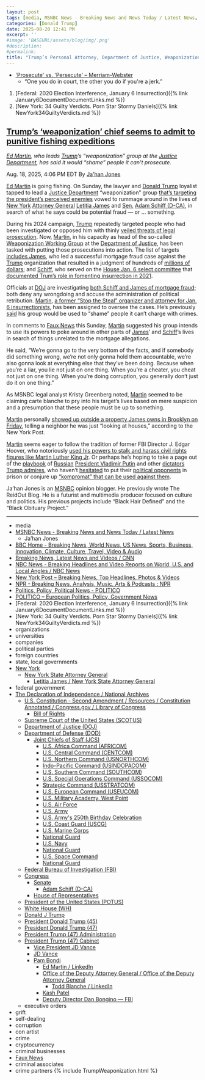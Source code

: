```yaml
---
layout: post
tags: [media, MSNBC News - Breaking News and News Today / Latest News, Ja’han Jones, BBC Home - Breaking News World News US News Sports Business Innovation Climate Culture Travel Video & Audio, Breaking News Latest News and Videos / CNN, NBC News - Breaking Headlines and Video Reports on World U.S. and Local Angles / NBC News, New York Post – Breaking News Top Headlines Photos & Videos, NPR - Breaking News Analysis Music Arts & Podcasts – NPR, Politics Policy Political News - POLITICO, POLITICO – European Politics Policy Government News, Federal – 2020 Election Interference January 6 Insurrection, New York – 34 Guilty Verdicts. Porn Star Stormy Daniels, organizations, universities, companies, political parties, foreign countries, state local governments, New York, New York State Attorney General, Letitia James / New York State Attorney General, federal government, The Declaration of Independence / National Archives, U.S. Constitution - Second Amendment / Resources / Constitution Annotated / Congress.gov / Library of Congress, Bill of Rights, Supreme Court of the United States (SCOTUS), Department of Justice (DOJ), Department of Defense (DOD), Joint Chiefs of Staff (JCS), U.S. Africa Command (AFRICOM), U.S. Central Command (CENTCOM), U.S. Northern Command (USNORTHCOM), Indo-Pacific Command (USINDOPACOM), U.S. Southern Command (SOUTHCOM), U.S. Special Operations Command (USSOCOM), Strategic Command (USSTRATCOM), U.S. European Command (USEUCOM), U.S. Military Academy West Point, U.S. Air Force, U.S. Army, U.S. Army’s 250th Birthday Celebration, U.S. Coast Guard (USCG), U.S. Marine Corps, National Guard, U.S. Navy, National Guard, U.S. Space Command, National Guard, Federal Bureau of Investigation (FBI), Congress, Senate, Adam Schiff (D-CA), House of Representatives, President of the United States (POTUS), White House (WH), Donald J Trump, President Donald Trump (45), President Donald Trump (47), President Trump (47) Administration, President Trump (47) Cabinet, Vice President JD Vance, JD Vance, Pam Bondi, Ed Martin / LinkedIn, Office of the Deputy Attorney General / Office of the Deputy Attorney General, Todd Blanche / LinkedIn, Kash Patel, Deputy Director Dan Bongino — FBI, executive orders, grift, self-dealing, corruption, con artist, crime, cryptocurrency, criminal businesses, Faux News, criminal associates, crime partners]
categories: [Donald Trump]
date: 2025-08-20 12:41 PM
excerpt: ''
#image: 'BASEURL/assets/blog/img/.png'
#description:
#permalink:
title: "Trump’s Personal Attorney, Department of Justice, Weaponization Working Group On a Snipe Hunt To Persecute His Perceived Enemies"
---
```


- ['Prosecute' vs. 'Persecute' – Merriam-Webster](https://www.merriam-webster.com/grammar/prosecuted-vs-persecuted-usage)
    - “One you do in court, the other you do if you're a jerk.”


1. [Federal: 2020 Election Interference, January 6 Insurrection]({% link January6DocumentDocumentLinks.md %})
2. [New York: 34 Guilty Verdicts. Porn Star Stormy Daniels]({% link NewYork34GuiltyVerdicts.md %})

## [Trump’s ‘weaponization’ chief seems to admit to punitive fishing expeditions](https://www.msnbc.com/top-stories/latest/trump-weaponization-law-enforcement-letitia-james-adam-schiff-rcna225635)

*[Ed Martin](https://www.linkedin.com/in/edmartinjr/), who leads [Trump](https://www.donaldjtrump.com/)’s “weaponization” group at the [Justice Department](https://www.justice.gov/), has said it would “shame” people it can’t prosecute.*

Aug. 18, 2025, 4:06 PM EDT
By [Ja'han Jones](https://www.msnbc.com/author/jahan-jones-ncpn371241)

[Ed Martin](https://www.linkedin.com/in/edmartinjr/) is going fishing. On Sunday, the lawyer and [Donald Trump](https://www.donaldjtrump.com/) loyalist tapped to lead a [Justice Department](https://www.justice.gov/) “weaponization” group [that’s targeting the president’s perceived enemies](https://www.cnn.com/2025/05/28/politics/ed-martin-justice-department) vowed to rummage around in the lives of [New York](https://www.ny.gov/) [Attorney General](https://ag.ny.gov/) [Letitia James](https://ag.ny.gov/about/meet-letitia-james) and [Sen.](https://www.senate.gov/) [Adam Schiff (D-CA)](https://www.schiff.senate.gov/), in search of what he says could be potential fraud — or ... something.

During his 2024 campaign, [Trump](https://www.donaldjtrump.com/) repeatedly targeted people who had been investigated or opposed him with thinly [veiled threats of legal prosecution](https://www.politico.com/news/2024/11/06/trump-retribution-enemy-list-00187725). Now, [Martin](https://www.linkedin.com/in/edmartinjr/), in his capacity as head of the so-called [Weaponization Working Group](https://www.nbcnews.com/politics/justice-department/doj-weaponization-group-will-shame-individuals-cant-charge-crimes-new-rcna206553) at the [Department of Justice](https://www.justice.gov/), has been tasked with putting those prosecutions into action. The list of targets [includes James](https://www.msnbc.com/opinion/msnbc-opinion/donald-trump-letitia-james-subpoenas-rcna224310), who led a successful mortgage fraud case against the [Trump](https://www.donaldjtrump.com/) organization that resulted in a judgment of hundreds of [millions of dollars](https://www.msnbc.com/rachel-maddow-show/maddowblog/trump-lawyers-hoping-make-fraud-case-go-away-make-weak-new-pitch-rcna182057); and [Schiff](https://www.schiff.senate.gov/), who served on the [House Jan. 6 select committee](https://www.msnbc.com/opinion/msnbc-opinion/jan-6-committee-trump-capitol-attack-history-liz-cheney-rcna186138) that [documented Trum’s role in fomenting insurrection in 2021](https://www.nbcnews.com/politics/congress/takeaways-jan-6-hearing-trump-raged-riot-unfolded-unfazed-violence-rcna35552).

Officials at [DOJ](https://www.justice.gov/) are investigating [both Schiff and James of mortgage fraud;](https://www.nbcnews.com/politics/justice-department/doj-opens-investigation-new-york-ags-office-brought-fraud-case-trump-rcna223731) both deny any wrongdoing and accuse the administration of political retribution. [Martin](https://www.linkedin.com/in/edmartinjr/), [a former “Stop the Steal” organizer and attorney for Jan. 6 insurrectionists](https://www.nbcnews.com/politics/justice-department/ed-martin-advocate-jan-6-defendants-interim-chief-us-attorney-dc-rcna188446), has been assigned to oversee the cases. He’s previously [said](https://www.nbcnews.com/politics/justice-department/doj-weaponization-group-will-shame-individuals-cant-charge-crimes-new-rcna206553) his group would be used to “shame” people it can’t charge with crimes.

In comments to [Faux News](https://www.foxnews.com/) this Sunday, [Martin](https://www.linkedin.com/in/edmartinjr/) suggested his group intends to use its powers to poke around in other parts of [James](https://ag.ny.gov/about/meet-letitia-james)’ and [Schiff](https://www.schiff.senate.gov/)’s lives in search of things unrelated to the mortgage allegations.

He said, “We’re gonna go to the very bottom of the facts, and if somebody did something wrong, we’re not only gonna hold them accountable, we’re also gonna look at everything else that they’ve been doing. Because when you’re a liar, you lie not just on one thing. When you’re a cheater, you cheat not just on one thing. When you’re doing corruption, you generally don’t just do it on one thing.”

As MSNBC legal analyst Kristy Greenberg noted, [Martin](https://www.linkedin.com/in/edmartinjr/) seemed to be claiming carte blanche to pry into his target’s lives based on mere suspicion and a presumption that these people must be up to something.

[Martin](https://www.linkedin.com/in/edmartinjr/) personally [showed up outside a property James owns in Brooklyn on Friday](https://nypost.com/2025/08/15/us-news/special-attorney-ed-martin-checks-out-tish-james-mortgage-fraud-home/), telling a neighbor he was just “looking at houses,” according to the New York Post.

[Martin](https://www.linkedin.com/in/edmartinjr/) seems eager to follow the tradition of former FBI Director J. Edgar Hoover, who notoriously [used his powers to stalk and harass civil rights figures like Martin Luther King Jr](https://www.npr.org/2021/01/18/956741992/documentary-exposes-how-the-fbi-tried-to-destroy-mlk-with-wiretaps-blackmail). Or perhaps he’s hoping to take a page out of the [playbook](https://www.politico.eu/article/viktor-orban-vows-crackdown-shadow-army-political-opponents/) of [Russian](http://government.ru/) [President Vladimir Putin](http://kremlin.ru/) and other [dictators Trump admires](https://www.msnbc.com/rachel-maddow-show/maddowblog/trump-keeps-adding-long-list-highly-respected-dictators-rcna225581), who haven’t [hesitated](https://freedomhouse.org/article/lukashenkas-revenge-political-imprisonment-belarus) to put their [political opponents](https://www.bbc.com/news/articles/cgly78j5ny8o) in prison or conjure up [“kompromat” that can be used against them](https://www.washingtonpost.com/news/monkey-cage/wp/2017/01/12/everything-you-need-to-know-about-the-russian-art-of-kompromat/).

Ja’han Jones is an [MSNBC](https://www.msnbc.com/) opinion blogger. He previously wrote The ReidOut Blog. He is a futurist and multimedia producer focused on culture and politics. His previous projects include “Black Hair Defined” and the “Black Obituary Project.”

----
- media
- [MSNBC News - Breaking News and News Today / Latest News](https://www.msnbc.com/)
    - Ja’han Jones
- [BBC Home - Breaking News, World News, US News, Sports, Business, Innovation, Climate, Culture, Travel, Video & Audio](https://www.bbc.com/)
- [Breaking News, Latest News and Videos / CNN](https://www.cnn.com/)
- [NBC News - Breaking Headlines and Video Reports on World, U.S. and Local Angles / NBC News](https://www.nbcnews.com/)
- [New York Post – Breaking News, Top Headlines, Photos & Videos](https://nypost.com/)
- [NPR - Breaking News, Analysis, Music, Arts & Podcasts : NPR](https://www.npr.org/)
- [Politics, Policy, Political News - POLITICO](https://www.politico.com/)
- [POLITICO – European Politics, Policy, Government News](https://www.politico.eu/)
- [Federal: 2020 Election Interference, January 6 Insurrection]({% link January6DocumentDocumentLinks.md %})
- [New York: 34 Guilty Verdicts. Porn Star Stormy Daniels]({% link NewYork34GuiltyVerdicts.md %})
- organizations 
- universities 
- companies 
- political parties 
- foreign countries 
- state, local governments 
- [New York](https://www.ny.gov/)
    - [New York State Attorney General](https://ag.ny.gov/)
        - [Letitia James / New York State Attorney General](https://ag.ny.gov/about/meet-letitia-james)
- federal government 
- [The Declaration of Independence / National Archives](https://www.archives.gov/founding-docs/declaration)
    - [U.S. Constitution - Second Amendment / Resources / Constitution Annotated / Congress.gov / Library of Congress](https://constitution.congress.gov/constitution/amendment-2/)
        - [Bill of Rights](https://www.archives.gov/founding-docs/bill-of-rights)
    - [Supreme Court of the United States (SCOTUS)](https://www.supremecourt.gov/)
    - [Department of Justice (DOJ)](https://www.justice.gov/)
    - [Department of Defense (DOD)](https://www.defense.gov/)
        - [Joint Chiefs of Staff (JCS)](https://www.jcs.mil/)
            - [U.S. Africa Command (AFRICOM)](https://www.africom.mil/)
            - [U.S. Central Command (CENTCOM)](https://www.centcom.mil/)
            - [U.S. Northern Command (USNORTHCOM)](https://www.northcom.mil/)
            - [Indo-Pacific Command (USINDOPACOM)](https://www.pacom.mil/)
            - [U.S. Southern Command (SOUTHCOM)](http://www.southcom.mil/)
            - [U.S. Special Operations Command (USSOCOM)](https://www.socom.mil/)
            - [Strategic Command (USSTRATCOM)](http://www.stratcom.mil/)
            - [U.S. European Command (USEUCOM)](https://www.eucom.mil/)
            - [U.S. Military Academy, West Point](https://www.westpoint.edu/)
            - [U.S. Air Force](https://www.af.mil/)
            - [U.S. Army](https://www.army.mil/)
            - [U.S. Army's 250th Birthday Celebration](https://www.army.mil/1775/)
            - [U.S. Coast Guard (USCG)](https://www.uscg.mil/)
            - [U.S. Marine Corps](https://www.marines.mil/)
            - [National Guard](https://www.nationalguard.mil/)
            - [U.S. Navy](https://www.navy.mil/)
            - [National Guard](https://www.nationalguard.mil/)
            - [U.S. Space Command](https://www.spacecom.mil/)
            - [National Guard](https://www.nationalguard.mil/)
    - [Federal Bureau of Investigation (FBI)](https://www.fbi.gov/)
    - [Congress](https://www.congress.gov/)
        - [Senate](https://www.senate.gov/)
            - [Adam Schiff (D-CA)](https://www.schiff.senate.gov/)
        - [House of Representatives](https://www.house.gov/)
    - [President of the United States (POTUS)](https://www.whitehouse.gov/)
    - [White House (WH)](https://www.whitehouse.gov/)
    - [Donald J Trump](https://www.donaldjtrump.com/)
    - [President Donald Trump (45)](https://trumpwhitehouse.archives.gov/)
    - [President Donald Trump (47)](https://www.whitehouse.gov/administration/donald-j-trump/)
    - [President Trump (47) Administration](https://www.whitehouse.gov/administration/)
    - [President Trump (47) Cabinet](https://www.whitehouse.gov/administration/the-cabinet/)
        - [Vice President JD Vance](https://www.whitehouse.gov/administration/jd-vance/)
        - [JD Vance](https://www.linkedin.com/in/jd-vance-770a9047/)
        - [Pam Bondi](https://www.justice.gov/ag/staff-profile/meet-attorney-general)
            - [Ed Martin / LinkedIn](https://www.linkedin.com/in/edmartinjr/)
            - [Office of the Deputy Attorney General / Office of the Deputy Attorney General](https://www.justice.gov/dag)
                - [Todd Blanche / LinkedIn](https://www.linkedin.com/in/toddblanche/)
            - [Kash Patel](https://www.fbi.gov/about/leadership-and-structure/director-patel)
            - [Deputy Director Dan Bongino — FBI](https://www.fbi.gov/about/leadership-and-structure/deputy-director-dan-bongino)        
    - executive orders
- grift
- self-dealing
- corruption
- con artist 
- crime
- cryptocurrency 
- criminal businesses
- [Faux News](https://www.foxnews.com/)
- criminal associates
- crime partners
{% include TrumpWeaponization.html %}

